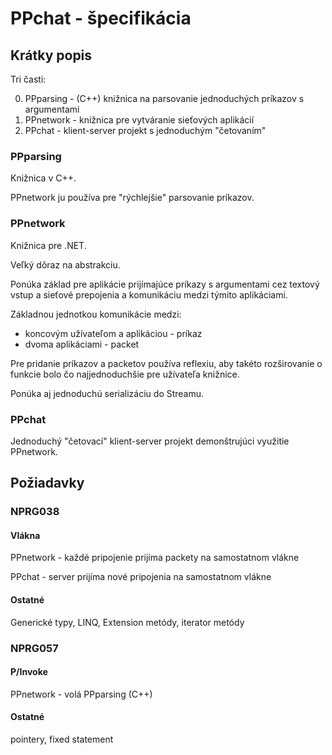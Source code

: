 ﻿# PPchat - špecifikácia

## Krátky popis

Tri časti:

0) PPparsing - (C++) knižnica na parsovanie jednoduchých príkazov s argumentami
1) PPnetwork - knižnica pre vytváranie sieťových aplikácií
2) PPchat - klient-server projekt s jednoduchým "četovaním"

### PPparsing

Knižnica v C++.

PPnetwork ju používa pre "rýchlejšie" parsovanie príkazov.

### PPnetwork

Knižnica pre .NET.

Veľký dôraz na abstrakciu.

Ponúka základ pre aplikácie prijímajúce príkazy s argumentami cez textový vstup
a sieťové prepojenia a komunikáciu medzi týmito aplikáciami.

Základnou jednotkou komunikácie medzi:
* koncovým užívateľom a aplikáciou - príkaz
* dvoma aplikáciami - packet

Pre pridanie príkazov a packetov používa reflexiu,
aby takéto rozširovanie o funkcie bolo čo najjednoduchšie
pre užívateľa knižnice.

Ponúka aj jednoduchú serializáciu do Streamu.

### PPchat

Jednoduchý "četovací" klient-server projekt demonštrujúci využitie PPnetwork.

## Požiadavky

### NPRG038

#### Vlákna

PPnetwork - každé pripojenie prijíma packety na samostatnom vlákne

PPchat - server prijíma nové pripojenia na samostatnom vlákne

#### Ostatné

Generické typy, LINQ, Extension metódy, iterator metódy

### NPRG057

#### P/Invoke

PPnetwork - volá PPparsing (C++)

#### Ostatné

pointery, fixed statement
